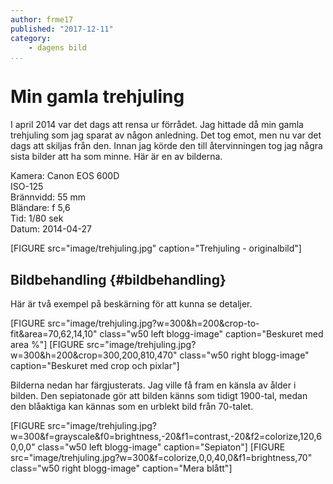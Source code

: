 ```yaml
---
author: frme17
published: "2017-12-11"
category:
    - dagens bild
...
```

Min gamla trehjuling
====================
I april 2014 var det dags att rensa ur förrådet. Jag hittade då min gamla trehjuling som jag sparat av någon anledning. Det tog emot, men nu var det dags att skiljas från den. Innan jag körde den till återvinningen tog jag några sista bilder att ha som minne. Här är en av bilderna.

<!--more-->

Kamera: Canon EOS 600D<br>
ISO-125<br>
Brännvidd: 55 mm<br>
Bländare: f 5,6<br>
Tid: 1/80 sek<br>
Datum: 2014-04-27

[FIGURE src="image/trehjuling.jpg" caption="Trehjuling - originalbild"]

Bildbehandling {#bildbehandling}
-----------------------------------

Här är två exempel på beskärning för att kunna se detaljer.

[FIGURE src="image/trehjuling.jpg?w=300&h=200&crop-to-fit&area=70,62,14,10" class="w50 left blogg-image" caption="Beskuret med area %"]
[FIGURE src="image/trehjuling.jpg?w=300&h=200&crop=300,200,810,470" class="w50 right blogg-image" caption="Beskuret med crop och pixlar"]

Bilderna nedan har färgjusterats. Jag ville få fram en känsla av ålder i bilden.
Den sepiatonade gör att bilden känns som tidigt 1900-tal, medan den blåaktiga kan kännas som en urblekt bild från 70-talet.

[FIGURE src="image/trehjuling.jpg?w=300&f=grayscale&f0=brightness,-20&f1=contrast,-20&f2=colorize,120,60,0,0" class="w50 left blogg-image" caption="Sepiaton"]
[FIGURE src="image/trehjuling.jpg?w=300&f=colorize,0,0,40,0&f1=brightness,70" class="w50 right blogg-image" caption="Mera blått"]
